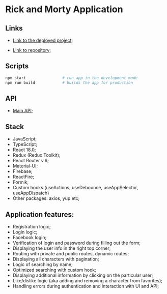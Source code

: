 # Rick and Morty Application

## Links

- [Link to the deployed project](https://rick-and-morty-6abd4.web.app);

- [Link to repository](https://github.com/BohdanSolo/rick-and-morty);

## Scripts

```bash
npm start                # run app in the development mode
npm run build            # builds the app for production     
```

## API
- [Main API](https://rickandmortyapi.com/documentation);


## Stack
- JavaScript;
- TypeScript;
- React 18.0;
- Redux (Redux Toolkit);
- React Router v.6;
- Material-UI;
- Firebase;
- ReactFire;
- Formik;
- Custom hooks (useActions, useDebounce, useAppSelector, useAppDispatch)
- Other packages: axios, yup etc;

## Application features:
- Registration logic;
- Login logic;
- Facebook login;
- Verification of login and password during filling out the form;
- Displaying the user info in the right top corner;
- Routing with private and public routes, dynamic routes;
- Displaying all characters with pagination;
- Logic of searching by name;
- Optimized searching with custom hook;
- Displaying additional information by clicking on the particular user;
- Like/dislike logic (aka adding and removing a character from favorites);
- Handling errors during authentication and interaction with UI and API;
